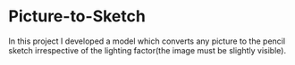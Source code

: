 # Picture-to-Sketch
In this project I developed a model which converts any picture to the pencil sketch irrespective of the lighting factor(the image must be slightly visible).
